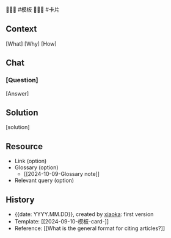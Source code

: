 💩💩💩 #模板 💩💩💩 #卡片

## Context

[What]
[Why]
[How]

## Chat

### [Question]

[Answer]

## Solution

[solution]

## Resource

- Link (option)
- Glossary (option)
    - [[2024-10-09-Glossary note]]
- Relevant query (option)

## History

- {{date: YYYY.MM.DD}}, created by [xiaoka](https://www.xiaokaup.com/): first version
- Template: [[2024-09-10-模板-card-<subject>]]
- Reference: [[What is the general format for citing articles?]]
